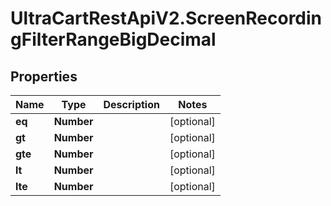 # UltraCartRestApiV2.ScreenRecordingFilterRangeBigDecimal

## Properties
Name | Type | Description | Notes
------------ | ------------- | ------------- | -------------
**eq** | **Number** |  | [optional] 
**gt** | **Number** |  | [optional] 
**gte** | **Number** |  | [optional] 
**lt** | **Number** |  | [optional] 
**lte** | **Number** |  | [optional] 


